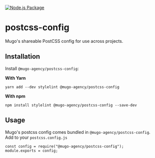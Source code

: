 [![Node.js Package](https://github.com/mugoagency/postcss-config/actions/workflows/npm-publish.yml/badge.svg)](https://github.com/mugoagency/postcss-config/actions/workflows/npm-publish.yml)
# postcss-config

Mugo's shareable PostCSS config for use across projects.

## Installation 

Install `@mugo-agency/postcss-config`:

**With Yarn**
```
yarn add --dev stylelint @mugo-agency/postcss-config
```

**With npm**
```
npm install stylelint @mugo-agency/postcss-config --save-dev
```

## Usage
Mugo's postcss config comes bundled in `@mugo-agency/postcss-config`. 
Add to your `postcss.config.js`

```
const config = require("@mugo-agency/postcss-config");
module.exports = config;
```